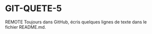 # GIT-QUETE-5
REMOTE
Toujours dans GitHub, écris quelques lignes de texte dans le fichier README.md.
